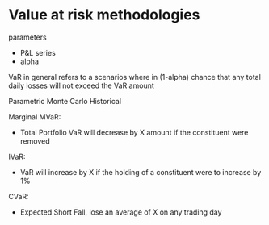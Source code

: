 # Value at risk methodologies

parameters
- P&L series
- alpha

VaR in general refers to a scenarios where in (1-alpha) chance that any total daily losses will not exceed the VaR amount

Parametric
Monte Carlo
Historical

Marginal MVaR:
* Total Portfolio VaR will decrease by X amount if the constituent were removed

IVaR:
* VaR will increase by X if the holding of a constituent were to increase by 1%

CVaR:
* Expected Short Fall, lose an average of X on any trading day
